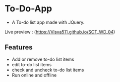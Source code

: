 # To-Do-App 
- A To-do list app made with JQuery.
  
Live preview : (https://Visva511.github.io/SCT_WD_04)

## Features
- Add or remove to-do list items
- edit to-do list items
- check and uncheck to-do list items
- Run online and offline

